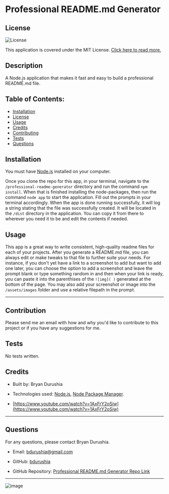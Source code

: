# Professional README.md Generator
  ## License
  ![License](https://img.shields.io/badge/license-MIT-green) 

 This application is covered under the MIT License. [Click here to read more.](https://choosealicense.com/licenses/mit/)

  ## Description
  A Node.js application that makes it fast and easy to build a professional README.md file.

  ## Table of Contents:
  - [Installation](#installation)
  - [License](#license)
  - [Usage](#usage)
  - [Credits](#credits)
  - [Contributing](#contribution)
  - [Tests](#tests)
  - [Questions](#questions)

  ## Installation
  You must have [Node.js](https://nodejs.org/en/download/) installed on your computer. 
  
  Once you clone the repo for this app, in your terminal, navigate to the `/professional-readme-generator` directory and run the command `npm install`. When that is finished installing the node-packages, then run the command `node app` to start the application. Fill out the prompts in your terminal accordingly. When the app is done running successfully, it will log a string stating that the file was successfully created. It will be located in the `/dist` directory in the application. You can copy it from there to wherever you need it to be and edit the contents if needed.

  ## Usage
  This app is a great way to write consistent, high-quality readme files for each of your projects. After you generate a README.md file, you can always edit or make tweaks to that file to further suite your needs. For instance, if you don't yet have a link to a screenshot to add but want to add one later, you can choose the option to add a screenshot and leave the prompt blank or type something random in and then when your link is ready, you can paste it into the parenthises of the `![img]( )` generated at the bottom of the page. You may also add your screenshot or image into the `/assets/images` folder and use a relative filepath in the prompt.

  ---

  ## Contribution
  Please send me an email with how and why you'd like to contribute to this project or if you have any suggestions for me.

  ## Tests
  No tests written.

  ## Credits
  - Built by: Bryan Durushia

  - Technologies used: [Node.js](https://nodejs.org/en/about/), [Node Package Manager](https://docs.npmjs.com/about-npm).

  - [https://www.youtube.com/watch?v=1AxFrY2oSiw](https://www.youtube.com/watch?v=1AxFrY2oSiw)

  ---

  ## Questions
  For any questions, please contact Bryan Durushia.

  * Email: [bdurushia@gmail.com](mailto:bdurushia@gmail.com)

  * GitHub: [bdurushia](https://github.com/bdurushia)

  * GitHub Repository: [Professional README.md Generator Repo Link](https://github.com/bdurushia/professional-readme-generator)
  
  ---

  ![image](/assets/images/screenshot-gif.gif)
  
